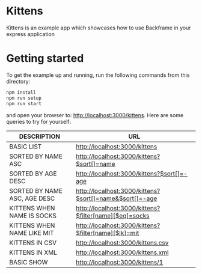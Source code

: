 # Kittens
Kittens is an example app which showcases how to use Backframe in your express
application

# Getting started
To get the example up and running, run the following commands from this directory:

```sh
npm install
npm run setup
npm run start
```

and open your browser to: <http://localhost:3000/kittens>. Here are some queries
to try for yourself:

| DESCRIPTION                  | URL                                                        |
|------------------------------|------------------------------------------------------------|
| BASIC LIST                   | <http://localhost:3000/kittens>                            |
| SORTED BY NAME ASC           | <http://localhost:3000/kittens?$sort[]=name>               |
| SORTED BY AGE DESC           | <http://localhost:3000/kittens?$sort[]=-age>               |
| SORTED BY NAME ASC, AGE DESC | <http://localhost:3000/kittens?$sort[]=name&$sort[]=-age>  |
| KITTENS WHEN NAME IS SOCKS   | <http://localhost:3000/kittens?$filter[name][$eq]=socks>   |
| KITTENS WHEN NAME LIKE MIT   | <http://localhost:3000/kittens?$filter[name][$lk]=mit>     |
| KITTENS IN CSV               | <http://localhost:3000/kittens.csv>                        |
| KITTENS IN XML               | <http://localhost:3000/kittens.xml>                        |
| BASIC SHOW                   | <http://localhost:3000/kittens/1>                          |
